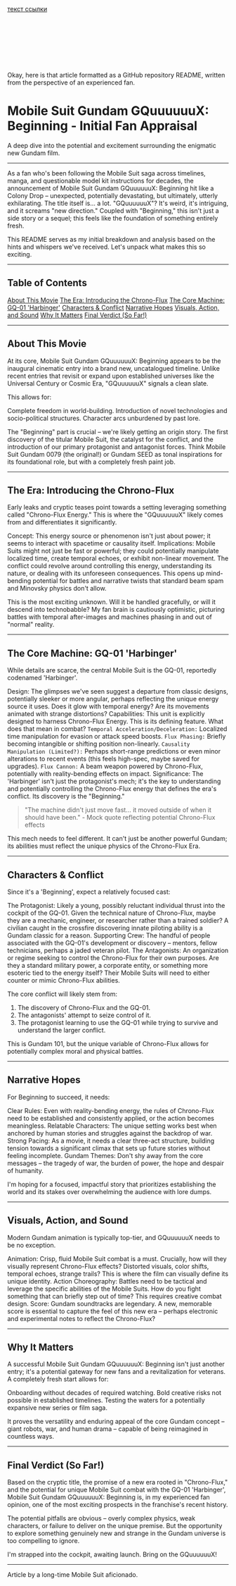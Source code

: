 

<br><br><br><br>

<a href="https://htmlbook.ru/html">текст ссылки</a>
<br><br><br><br><br><br><br><br>


Okay, here is that article formatted as a GitHub repository README, written from the perspective of an experienced fan.


# Mobile Suit Gundam GQuuuuuuX: Beginning - Initial Fan Appraisal

A deep dive into the potential and excitement surrounding the enigmatic new Gundam film.

---

As a fan who's been following the Mobile Suit saga across timelines, manga, and questionable model kit instructions for decades, the announcement of Mobile Suit Gundam GQuuuuuuX: Beginning hit like a Colony Drop – unexpected, potentially devastating, but ultimately, utterly exhilarating. The title itself is... a lot. "GQuuuuuuX"? It's weird, it's intriguing, and it screams "new direction." Coupled with "Beginning," this isn't just a side story or a sequel; this feels like the foundation of something entirely fresh.

This README serves as my initial breakdown and analysis based on the hints and whispers we've received. Let's unpack what makes this so exciting.

---

## Table of Contents

   [About This Movie](#about-this-movie)
   [The Era: Introducing the Chrono-Flux](#the-era-introducing-the-chrono-flux)
   [The Core Machine: GQ-01 'Harbinger'](#the-core-machine-gq-01-harbinger)
   [Characters & Conflict](#characters--conflict)
   [Narrative Hopes](#narrative-hopes)
   [Visuals, Action, and Sound](#visuals-action-and-sound)
   [Why It Matters](#why-it-matters)
   [Final Verdict (So Far!)](#final-verdict-so-far)

---

## About This Movie

At its core, Mobile Suit Gundam GQuuuuuuX: Beginning appears to be the inaugural cinematic entry into a brand new, uncatalogued timeline. Unlike recent entries that revisit or expand upon established universes like the Universal Century or Cosmic Era, "GQuuuuuuX" signals a clean slate.

This allows for:

   Complete freedom in world-building.
   Introduction of novel technologies and socio-political structures.
   Character arcs unburdened by past lore.

The "Beginning" part is crucial – we're likely getting an origin story. The first discovery of the titular Mobile Suit, the catalyst for the conflict, and the introduction of our primary protagonist and antagonist forces. Think Mobile Suit Gundam 0079 (the original!) or Gundam SEED as tonal inspirations for its foundational role, but with a completely fresh paint job.

---

## The Era: Introducing the Chrono-Flux

Early leaks and cryptic teases point towards a setting leveraging something called "Chrono-Flux Energy." This is where the "GQuuuuuuX" likely comes from and differentiates it significantly.

   Concept: This energy source or phenomenon isn't just about power; it seems to interact with spacetime or causality itself.
   Implications:
       Mobile Suits might not just be fast or powerful; they could potentially manipulate localized time, create temporal echoes, or exhibit non-linear movement.
       The conflict could revolve around controlling this energy, understanding its nature, or dealing with its unforeseen consequences.
       This opens up mind-bending potential for battles and narrative twists that standard beam spam and Minovsky physics don't allow.

This is the most exciting unknown. Will it be handled gracefully, or will it descend into technobabble? My fan brain is cautiously optimistic, picturing battles with temporal after-images and machines phasing in and out of "normal" reality.

---

## The Core Machine: GQ-01 'Harbinger'

While details are scarce, the central Mobile Suit is the GQ-01, reportedly codenamed 'Harbinger'.

   Design: The glimpses we've seen suggest a departure from classic designs, potentially sleeker or more angular, perhaps reflecting the unique energy source it uses. Does it glow with temporal energy? Are its movements animated with strange distortions?
   Capabilities: This unit is explicitly designed to harness Chrono-Flux Energy. This is its defining feature. What does that mean in combat?
       `Temporal Acceleration/Deceleration:` Localized time manipulation for evasion or attack speed boosts.
       `Flux Phasing:` Briefly becoming intangible or shifting position non-linearly.
       `Causality Manipulation (Limited?):` Perhaps short-range predictions or even minor alterations to recent events (this feels high-spec, maybe saved for upgrades).
       `Flux Cannon:` A beam weapon powered by Chrono-Flux, potentially with reality-bending effects on impact.
   Significance: The 'Harbinger' isn't just the protagonist's mech; it's the key to understanding and potentially controlling the Chrono-Flux energy that defines the era's conflict. Its discovery is the "Beginning."

> "The machine didn't just move fast... it moved outside of when it should have been." - Mock quote reflecting potential Chrono-Flux effects

This mech needs to feel different. It can't just be another powerful Gundam; its abilities must reflect the unique physics of the Chrono-Flux Era.

---

## Characters & Conflict

Since it's a 'Beginning', expect a relatively focused cast:

   The Protagonist: Likely a young, possibly reluctant individual thrust into the cockpit of the GQ-01. Given the technical nature of Chrono-Flux, maybe they are a mechanic, engineer, or researcher rather than a trained soldier? A civilian caught in the crossfire discovering innate piloting ability is a Gundam classic for a reason.
   Supporting Crew: The handful of people associated with the GQ-01's development or discovery – mentors, fellow technicians, perhaps a jaded veteran pilot.
   The Antagonists: An organization or regime seeking to control the Chrono-Flux for their own purposes. Are they a standard military power, a corporate entity, or something more esoteric tied to the energy itself? Their Mobile Suits will need to either counter or mimic Chrono-Flux abilities.

The core conflict will likely stem from:

1.  The discovery of Chrono-Flux and the GQ-01.
2.  The antagonists' attempt to seize control of it.
3.  The protagonist learning to use the GQ-01 while trying to survive and understand the larger conflict.

This is Gundam 101, but the unique variable of Chrono-Flux allows for potentially complex moral and physical battles.

---

## Narrative Hopes

For Beginning to succeed, it needs:

   Clear Rules: Even with reality-bending energy, the rules of Chrono-Flux need to be established and consistently applied, or the action becomes meaningless.
   Relatable Characters: The unique setting works best when anchored by human stories and struggles against the backdrop of war.
   Strong Pacing: As a movie, it needs a clear three-act structure, building tension towards a significant climax that sets up future stories without feeling incomplete.
   Gundam Themes: Don't shy away from the core messages – the tragedy of war, the burden of power, the hope and despair of humanity.

I'm hoping for a focused, impactful story that prioritizes establishing the world and its stakes over overwhelming the audience with lore dumps.

---

## Visuals, Action, and Sound

Modern Gundam animation is typically top-tier, and GQuuuuuuX needs to be no exception.

   Animation: Crisp, fluid Mobile Suit combat is a must. Crucially, how will they visually represent Chrono-Flux effects? Distorted visuals, color shifts, temporal echoes, strange trails? This is where the film can visually define its unique identity.
   Action Choreography: Battles need to be tactical and leverage the specific abilities of the Mobile Suits. How do you fight something that can briefly step out of time? This requires creative combat design.
   Score: Gundam soundtracks are legendary. A new, memorable score is essential to capture the feel of this new era – perhaps electronic and experimental notes to reflect the Chrono-Flux?

---

## Why It Matters

A successful Mobile Suit Gundam GQuuuuuuX: Beginning isn't just another entry; it's a potential gateway for new fans and a revitalization for veterans. A completely fresh start allows for:

   Onboarding without decades of required watching.
   Bold creative risks not possible in established timelines.
   Testing the waters for a potentially expansive new series or film saga.

It proves the versatility and enduring appeal of the core Gundam concept – giant robots, war, and human drama – capable of being reimagined in countless ways.

---

## Final Verdict (So Far!)

Based on the cryptic title, the promise of a new era rooted in "Chrono-Flux," and the potential for unique Mobile Suit combat with the GQ-01 'Harbinger', Mobile Suit Gundam GQuuuuuuX: Beginning is, in my experienced fan opinion, one of the most exciting prospects in the franchise's recent history.

The potential pitfalls are obvious – overly complex physics, weak characters, or failure to deliver on the unique premise. But the opportunity to explore something genuinely new and strange in the Gundam universe is too compelling to ignore.

I'm strapped into the cockpit, awaiting launch. Bring on the GQuuuuuuX!

---

Article by a long-time Mobile Suit aficionado.


